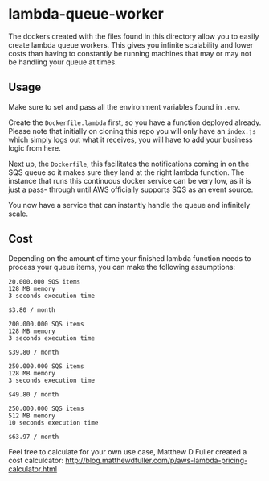 # lambda-queue-worker

The dockers created with the files found in this directory allow you to easily
create lambda queue workers. This gives you infinite scalability and lower
costs than having to constantly be running machines that may or may not be
handling your queue at times.

## Usage

Make sure to set and pass all the environment variables found in `.env`.

Create the `Dockerfile.lambda` first, so you have a function deployed
already. Please note that initially on cloning this repo you will only
have an `index.js` which simply logs out what it receives, you will have to
add your business logic from here.

Next up, the `Dockerfile`, this facilitates the notifications coming in on the
SQS queue so it makes sure they land at the right lambda function. The instance
that runs this continuous docker service can be very low, as it is just a pass-
through until AWS officially supports SQS as an event source.

You now have a service that can instantly handle the queue and infinitely scale.

## Cost

Depending on the amount of time your finished lambda function needs to process
your queue items, you can make the following assumptions:

```
20.000.000 SQS items
128 MB memory
3 seconds execution time

$3.80 / month
```

```
200.000.000 SQS items
128 MB memory
3 seconds execution time

$39.80 / month
```

```
250.000.000 SQS items
128 MB memory
3 seconds execution time

$49.80 / month
```

```
250.000.000 SQS items
512 MB memory
10 seconds execution time

$63.97 / month
```

Feel free to calculate for your own use case, Matthew D Fuller created a
cost calculcator: http://blog.matthewdfuller.com/p/aws-lambda-pricing-calculator.html